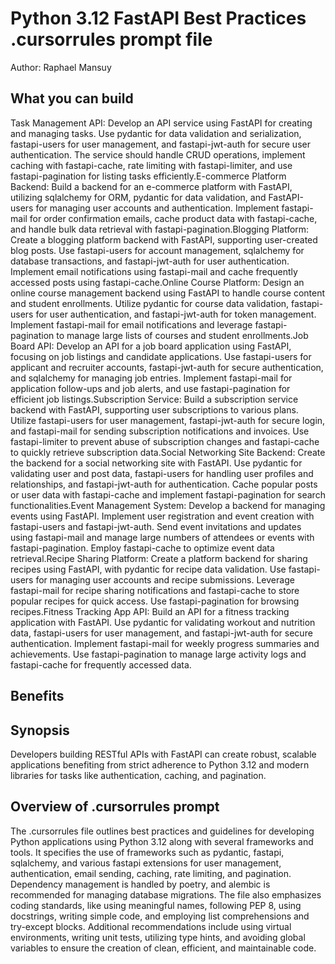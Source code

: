 # Python 3.12 FastAPI Best Practices .cursorrules prompt file

Author: Raphael Mansuy

## What you can build
Task Management API: Develop an API service using FastAPI for creating and managing tasks. Use pydantic for data validation and serialization, fastapi-users for user management, and fastapi-jwt-auth for secure user authentication. The service should handle CRUD operations, implement caching with fastapi-cache, rate limiting with fastapi-limiter, and use fastapi-pagination for listing tasks efficiently.E-commerce Platform Backend: Build a backend for an e-commerce platform with FastAPI, utilizing sqlalchemy for ORM, pydantic for data validation, and FastAPI-users for managing user accounts and authentication. Implement fastapi-mail for order confirmation emails, cache product data with fastapi-cache, and handle bulk data retrieval with fastapi-pagination.Blogging Platform: Create a blogging platform backend with FastAPI, supporting user-created blog posts. Use fastapi-users for account management, sqlalchemy for database transactions, and fastapi-jwt-auth for user authentication. Implement email notifications using fastapi-mail and cache frequently accessed posts using fastapi-cache.Online Course Platform: Design an online course management backend using FastAPI to handle course content and student enrollments. Utilize pydantic for course data validation, fastapi-users for user authentication, and fastapi-jwt-auth for token management. Implement fastapi-mail for email notifications and leverage fastapi-pagination to manage large lists of courses and student enrollments.Job Board API: Develop an API for a job board application using FastAPI, focusing on job listings and candidate applications. Use fastapi-users for applicant and recruiter accounts, fastapi-jwt-auth for secure authentication, and sqlalchemy for managing job entries. Implement fastapi-mail for application follow-ups and job alerts, and use fastapi-pagination for efficient job listings.Subscription Service: Build a subscription service backend with FastAPI, supporting user subscriptions to various plans. Utilize fastapi-users for user management, fastapi-jwt-auth for secure login, and fastapi-mail for sending subscription notifications and invoices. Use fastapi-limiter to prevent abuse of subscription changes and fastapi-cache to quickly retrieve subscription data.Social Networking Site Backend: Create the backend for a social networking site with FastAPI. Use pydantic for validating user and post data, fastapi-users for handling user profiles and relationships, and fastapi-jwt-auth for authentication. Cache popular posts or user data with fastapi-cache and implement fastapi-pagination for search functionalities.Event Management System: Develop a backend for managing events using FastAPI. Implement user registration and event creation with fastapi-users and fastapi-jwt-auth. Send event invitations and updates using fastapi-mail and manage large numbers of attendees or events with fastapi-pagination. Employ fastapi-cache to optimize event data retrieval.Recipe Sharing Platform: Create a platform backend for sharing recipes using FastAPI, with pydantic for recipe data validation. Use fastapi-users for managing user accounts and recipe submissions. Leverage fastapi-mail for recipe sharing notifications and fastapi-cache to store popular recipes for quick access. Use fastapi-pagination for browsing recipes.Fitness Tracking App API: Build an API for a fitness tracking application with FastAPI. Use pydantic for validating workout and nutrition data, fastapi-users for user management, and fastapi-jwt-auth for secure authentication. Implement fastapi-mail for weekly progress summaries and achievements. Use fastapi-pagination to manage large activity logs and fastapi-cache for frequently accessed data.

## Benefits


## Synopsis
Developers building RESTful APIs with FastAPI can create robust, scalable applications benefiting from strict adherence to Python 3.12 and modern libraries for tasks like authentication, caching, and pagination.

## Overview of .cursorrules prompt
The .cursorrules file outlines best practices and guidelines for developing Python applications using Python 3.12 along with several frameworks and tools. It specifies the use of frameworks such as pydantic, fastapi, sqlalchemy, and various fastapi extensions for user management, authentication, email sending, caching, rate limiting, and pagination. Dependency management is handled by poetry, and alembic is recommended for managing database migrations. The file also emphasizes coding standards, like using meaningful names, following PEP 8, using docstrings, writing simple code, and employing list comprehensions and try-except blocks. Additional recommendations include using virtual environments, writing unit tests, utilizing type hints, and avoiding global variables to ensure the creation of clean, efficient, and maintainable code.

